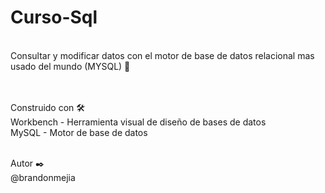 # Curso-Sql
<br>
Consultar y modificar datos con el motor de base de datos relacional mas usado del mundo (MYSQL) 🚀

<br><br>
Construido con 🛠️
<br>
Workbench - Herramienta visual de diseño de bases de datos
<br>
MySQL - Motor de base de datos

<br>
Autor ✒️
<br>
@brandonmejia
